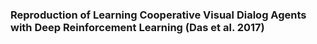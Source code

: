 ### Reproduction of Learning Cooperative Visual Dialog Agents with Deep Reinforcement Learning (Das et al. 2017)
